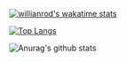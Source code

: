[![willianrod's wakatime stats](https://github-readme-stats.vercel.app/api/wakatime?username=xiaoxigua-1)](https://github.com/anuraghazra/github-readme-stats)

[![Top Langs](https://github-readme-stats.vercel.app/api/top-langs/?username=xiaoxigua-1&langs_count=8)](https://github.com/anuraghazra/github-readme-stats)

![Anurag's github stats](https://github-readme-stats.vercel.app/api?username=xiaoxigua-1&show_icons=true&theme=radical)
